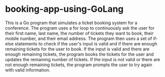# booking-app-using-GoLang
This is a Go program that simulates a ticket booking system for a conference. The program uses a for loop to continuously ask the user for their first name, last name, the number of tickets they want to book, their mobile number, and their email address. The program then uses a set of if-else statements to check if the user's input is valid and if there are enough remaining tickets for the user to book. If the input is valid and there are enough remaining tickets, the program books the tickets for the user and updates the remaining number of tickets. If the input is not valid or there are not enough remaining tickets, the program prompts the user to try again with valid information.
